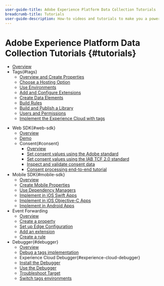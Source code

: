 ```yaml
---
user-guide-title: Adobe Experience Platform Data Collection Tutorials
breadcrumb-title: Tutorials
user-guide-description: How-to videos and tutorials to make you a power-user of Data Collection in Experience Platform.
---
```


# Adobe Experience Platform Data Collection Tutorials {#tutorials}

+ [Overview](../overview.md)
+ Tags{#tags}
  + [Overview and Create Properties](tags/overview-and-create-properties.md)
  + [Choose a Hosting Option](tags/choose-a-hosting-option.md)
  + [Use Environments](tags/use-environments.md)
  + [Add and Configure Extensions](tags/add-and-configure-extensions.md)
  + [Create Data Elements](tags/create-data-elements.md)
  + [Build Rules](tags/build-rules.md)
  + [Build and Publish a Library](tags/build-and-publish-a-library.md)
  + [Users and Permissions](tags/users-and-permissions.md)
  + [Implement the Experience Cloud with tags](https://experienceleague.adobe.com/docs/launch-learn/implementing-in-websites-with-launch/index.html)
<!--+ Datastreams-->
+ Web SDK{#web-sdk}
  + [Overview](web-sdk/overview.md)
  + [Demo](web-sdk/demo.md)
  + Consent{#consent}
    + [Overview](web-sdk/consent/overview.md)
    + [Set consent values using the Adobe standard](web-sdk/consent/set-consent-adobe.md)
    + [Set consent values using the IAB TCF 2.0 standard](web-sdk/consent/set-consent-iab.md)
    + [Inspect and validate consent data](web-sdk/consent/inspect.md)
    + [Consent processing end-to-end tutorial](web-sdk/consent/tutorial.md)
+ Mobile SDK{#mobile-sdk}
  + [Overview](mobile-sdk/overview.md)
  + [Create Mobile Properties](mobile-sdk/create-mobile-properties.md)
  + [Use Dependency Managers](mobile-sdk/use-dependency-managers-with-mobile-sdk.md)
  + [Implement in iOS Swift Apps](https://experienceleague.adobe.com/docs/launch-learn/implementing-in-mobile-ios-swift-apps-with-launch/index.html)
  + [Implement in iOS Objective-C Apps](https://experienceleague.adobe.com/docs/launch-learn/implementing-in-mobile-ios-objective-c-apps-with-launch/index.html)
  + [Implement in Android Apps](https://experienceleague.adobe.com/docs/launch-learn/implementing-in-mobile-android-apps-with-launch/index.html)
+ Event Forwarding
  + [Overview](event-forwarding/overview.md)
  + [Create a property](event-forwarding/create-a-property.md)
  + [Set up Edge Configuration](event-forwarding/set-up-edge-configuration.md)
  + [Add an extension](event-forwarding/add-an-extension.md)
  + [Create a rule](event-forwarding/create-a-rule.md)
+ Debugger{#debugger}
  + [Overview](debugger/overview.md)
  + [Debug a tags implementation](https://experienceleague.adobe.com/docs/experience-manager-learn/sites/integrations/experience-platform-launch/debug-launch-implementation.html)
  + Experience Cloud Debugger{#experience-cloud-debugger}
  + [Install the Debugger](debugger/experience-cloud-debugger/add-the-extension.md)
  + [Use the Debugger](debugger/experience-cloud-debugger/use-the-experience-cloud-debugger.md)
  + [Troubleshoot Target](https://experienceleague.adobe.com/docs/target-learn/tutorials/troubleshooting/troubleshoot-with-the-experience-cloud-debugger.html)
  + [Switch tags environments](https://experienceleague.adobe.com/docs/launch-learn/implementing-in-websites-with-launch/configure-launch/launch-switch-environments.html)